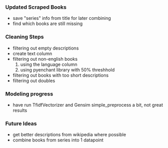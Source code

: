 ### Updated Scraped Books
- save "series" info from title for later combining
- find which books are still missing

### Cleaning Steps
- filtering out empty descriptions
- create text column
- filtering out non-english books
    1. using the language column
    2. using pyenchant library with 50% threshhold
- filtering out books with too short descriptions
- filtering out doubles

### Modeling progress
- have run TfidfVectorizer and Gensim simple_preprocess a bit, not great results

### Future Ideas
- get better descriptions from wikipedia where possible
- combine books from series into 1 datapoint


